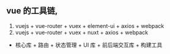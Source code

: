 ## vue 的工具链,
1. vuejs + vue-router + vuex + element-ui + axios + webpack
2. vuejs + vue-router + vuex + nuxt + axios + webpack

* 核心库 + 路由 + 状态管理 + UI 库 + 前后端交互库 + 构建工具
